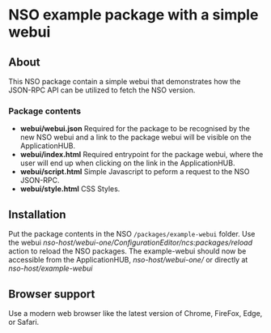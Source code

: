 # NSO example package with a simple webui

## About
This NSO package contain a simple webui that demonstrates how the JSON-RPC API can be utilized to fetch the NSO version.

### Package contents
* __webui/webui.json__ Required for the package to be recognised by the new NSO webui and a link to the package webui will be visible on the ApplicationHUB.
* __webui/index.html__ Required entrypoint for the package webui, where the user will end up when clicking on the link in the ApplicationHUB.
* __webui/script.html__ Simple Javascript to peform a request to the NSO JSON-RPC.
* __webui/style.html__ CSS Styles.

## Installation
Put the package contents in the NSO `/packages/example-webui` folder.
Use the webui _nso-host/webui-one/ConfigurationEditor/ncs:packages/reload_ action to reload the NSO packages.
The example-webui should now be accessible from the ApplicationHUB, _nso-host/webui-one/_ or directly at _nso-host/example-webui_

## Browser support
Use a modern web browser like the latest version of Chrome, FireFox, Edge, or Safari.